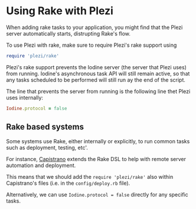 # Using Rake with Plezi

When adding rake tasks to your application, you might find that the Plezi server automatically starts, distrupting Rake's flow.

To use Plezi with rake, make sure to require Plezi's rake support using

```ruby
require 'plezi/rake'
```

Plezi's rake support prevents the Iodine server (the server that Plezi uses) from running. Iodine's asynchronous task API will still remain active, so that any tasks scheduled to be performed will still run ay the end of the script.

The line that prevents the server from running is the following line thet Plezi uses internally:

```ruby
Iodine.protocol = false
```

## Rake based systems

Some systems use Rake, either internally or explicitly, to run common tasks such as deployment, testing, etc'.

For instance, [Capistrano](http://capistranorb.com) extends the Rake DSL to help with remote server automation and deployment.

This means that we should add the `require 'plezi/rake'` also within Capistrano's files (i.e. in the `config/deploy.rb` file).

Alternatively, we can use `Iodine.protocol = false` directly for any specific tasks.
